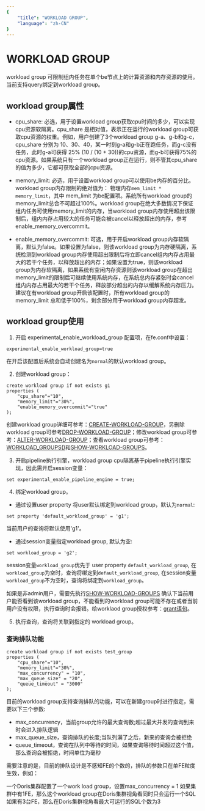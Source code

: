 ```yaml
---
{
    "title": "WORKLOAD GROUP",
    "language": "zh-CN"
}
---
```


<!--
Licensed to the Apache Software Foundation (ASF) under one
or more contributor license agreements.  See the NOTICE file
distributed with this work for additional information
regarding copyright ownership.  The ASF licenses this file
to you under the Apache License, Version 2.0 (the
"License"); you may not use this file except in compliance
with the License.  You may obtain a copy of the License at

  http://www.apache.org/licenses/LICENSE-2.0

Unless required by applicable law or agreed to in writing,
software distributed under the License is distributed on an
"AS IS" BASIS, WITHOUT WARRANTIES OR CONDITIONS OF ANY
KIND, either express or implied.  See the License for the
specific language governing permissions and limitations
under the License.
-->

# WORKLOAD GROUP

<version since="dev"></version>

workload group 可限制组内任务在单个be节点上的计算资源和内存资源的使用。当前支持query绑定到workload group。

## workload group属性

* cpu_share: 必选，用于设置workload group获取cpu时间的多少，可以实现cpu资源软隔离。cpu_share 是相对值，表示正在运行的workload group可获取cpu资源的权重。例如，用户创建了3个workload group g-a、g-b和g-c，cpu_share 分别为 10、30、40，某一时刻g-a和g-b正在跑任务，而g-c没有任务，此时g-a可获得 25% (10 / (10 + 30))的cpu资源，而g-b可获得75%的cpu资源。如果系统只有一个workload group正在运行，则不管其cpu_share的值为多少，它都可获取全部的cpu资源。

* memory_limit: 必选，用于设置workload group可以使用be内存的百分比。workload group内存限制的绝对值为： 物理内存`mem_limit * memory_limit`，其中 mem_limit 为be配置项。系统所有workload group的 memory_limit总合不可超过100%。workload group在绝大多数情况下保证组内任务可使用memory_limit的内存，当workload group内存使用超出该限制后，组内内存占用较大的任务可能会被cancel以释放超出的内存，参考 enable_memory_overcommit。

* enable_memory_overcommit: 可选，用于开启workload group内存软隔离，默认为false。如果设置为false，则该workload group为内存硬隔离，系统检测到workload group内存使用超出限制后将立即cancel组内内存占用最大的若干个任务，以释放超出的内存；如果设置为true，则该workload group为内存软隔离，如果系统有空闲内存资源则该workload group在超出memory_limit的限制后可继续使用系统内存，在系统总内存紧张时会cancel组内内存占用最大的若干个任务，释放部分超出的内存以缓解系统内存压力。建议在有workload group开启该配置时，所有workload group的 memory_limit 总和低于100%，剩余部分用于workload group内存超发。

## workload group使用

1. 开启 experimental_enable_workload_group 配置项，在fe.conf中设置：
```
experimental_enable_workload_group=true
```
在开启该配置后系统会自动创建名为`normal`的默认workload group。

2. 创建workload group：
```
create workload group if not exists g1
properties (
    "cpu_share"="10",
    "memory_limit"="30%",
    "enable_memory_overcommit"="true"
);
```
创建workload group详细可参考：[CREATE-WORKLOAD-GROUP](../sql-manual/sql-reference/Data-Definition-Statements/Create/CREATE-WORKLOAD-GROUP.md)，另删除workload group可参考[DROP-WORKLOAD-GROUP](../sql-manual/sql-reference/Data-Definition-Statements/Drop/DROP-WORKLOAD-GROUP.md)；修改workload group可参考：[ALTER-WORKLOAD-GROUP](../sql-manual/sql-reference/Data-Definition-Statements/Alter/ALTER-WORKLOAD-GROUP.md)；查看workload group可参考：[WORKLOAD_GROUPS()](../sql-manual/sql-functions/table-functions/workload-group.md)和[SHOW-WORKLOAD-GROUPS](../sql-manual/sql-reference/Show-Statements/SHOW-WORKLOAD-GROUPS.md)。

3. 开启pipeline执行引擎，workload group cpu隔离基于pipeline执行引擎实现，因此需开启session变量：
```
set experimental_enable_pipeline_engine = true;
```

4. 绑定workload group。
* 通过设置user property 将user默认绑定到workload group，默认为`normal`:
```
set property 'default_workload_group' = 'g1';
```
当前用户的查询将默认使用'g1'。
* 通过session变量指定workload group, 默认为空:
```
set workload_group = 'g2';
```
session变量`workload_group`优先于 user property `default_workload_group`, 在`workload_group`为空时，查询将绑定到`default_workload_group`, 在session变量`workload_group`不为空时，查询将绑定到`workload_group`。

如果是非admin用户，需要先执行[SHOW-WORKLOAD-GROUPS](../sql-manual/sql-reference/Show-Statements/SHOW-WORKLOAD-GROUPS.md) 确认下当前用户能否看到该workload group，不能看到的workload group可能不存在或者当前用户没有权限，执行查询时会报错。给worklaod group授权参考：[grant语句](../sql-manual/sql-reference/Account-Management-Statements/GRANT.md)。

5. 执行查询，查询将关联到指定的 workload group。

### 查询排队功能
```
create workload group if not exists test_group
properties (
    "cpu_share"="10",
    "memory_limit"="30%",
    "max_concurrency" = "10",
    "max_queue_size" = "20",
    "queue_timeout" = "3000"
);
```
目前的workload group支持查询排队的功能，可以在新建group时进行指定，需要以下三个参数:
* max_concurrency，当前group允许的最大查询数;超过最大并发的查询到来时会进入排队逻辑
* max_queue_size，查询排队的长度;当队列满了之后，新来的查询会被拒绝
* queue_timeout，查询在队列中等待的时间，如果查询等待时间超过这个值，那么查询会被拒绝，时间单位为毫秒

需要注意的是，目前的排队设计是不感知FE的个数的，排队的参数只在单FE粒度生效，例如：

一个Doris集群配置了一个work load group，设置max_concurrency = 1
如果集群中有1FE，那么这个workload group在Doris集群视角看同时只会运行一个SQL
如果有3台FE，那么在Doris集群视角看最大可运行的SQL个数为3